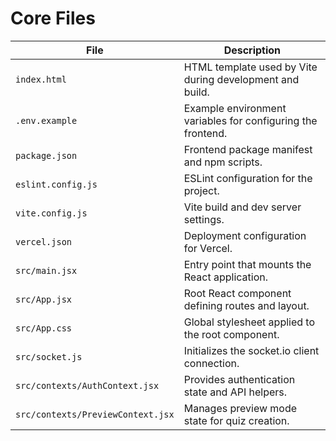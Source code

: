 # Core Files

| File | Description |
| --- | --- |
| `index.html` | HTML template used by Vite during development and build. |
| `.env.example` | Example environment variables for configuring the frontend. |
| `package.json` | Frontend package manifest and npm scripts. |
| `eslint.config.js` | ESLint configuration for the project. |
| `vite.config.js` | Vite build and dev server settings. |
| `vercel.json` | Deployment configuration for Vercel. |
| `src/main.jsx` | Entry point that mounts the React application. |
| `src/App.jsx` | Root React component defining routes and layout. |
| `src/App.css` | Global stylesheet applied to the root component. |
| `src/socket.js` | Initializes the socket.io client connection. |
| `src/contexts/AuthContext.jsx` | Provides authentication state and API helpers. |
| `src/contexts/PreviewContext.jsx` | Manages preview mode state for quiz creation. |
